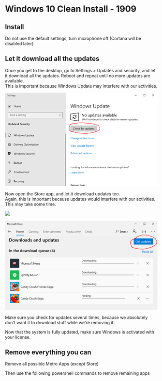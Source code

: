 # Windows 10 Clean Install - 1909

## Install

Do not use the default settings, turn microphone off (Cortana will be disabled later)

## Let it download all the updates
Once you get to the desktop, go to Settings > Updates and security, and let it download all the updates. Reboot and repeat until no more updates are available.  
This is important because Windows Update may interfere with our activities.

![](https://raw.githubusercontent.com/jlagden/Windows10Clean/master/Updates.png) 

Now open the Store app, and let it download updates too.  
Again, this is important because updates would interfere with our activities.  
This may take some time. 

![](https://raw.githubusercontent.com/adolfintel/Windows10-Privacy/master/data/updates1809_2.jpg)

![](https://raw.githubusercontent.com/jlagden/Windows10Clean/master/StoreUpdates.png)  

Make sure you check for updates several times, because we absolutely don't want it to download stuff while we're removing it.

Now that the system is fully updated, make sure Windows is activated with your license.

## Remove everything you can

Remove all possible Metro Apps (except Store)

Then use the following powershell commands to remove remaining apps
